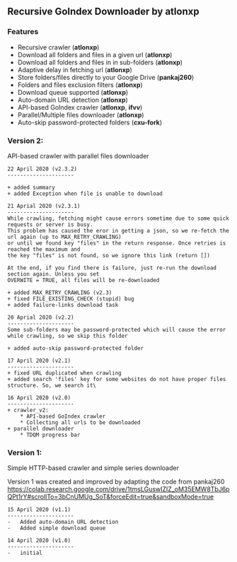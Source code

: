 
## Recursive GoIndex Downloader by atlonxp

### Features
*   Recursive crawler (**atlonxp**)
*   Download all folders and files in a given url (**atlonxp**)
*   Download all folders and files in in sub-folders (**atlonxp**)
*   Adaptive delay in fetching url (**atlonxp**)
*   Store folders/files directly to your Google Drive (**pankaj260**)
*   Folders and files exclusion filters (**atlonxp**)
*   Download queue supported (**atlonxp**)
*   Auto-domain URL detection (**atlonxp**)
*   API-based GoIndex crawler (**atlonxp**, **ifvv**)
*   Parallel/Multiple files downloader (**atlonxp**)
*   Auto-skip password-protected folders (**cxu-fork**)

### Version 2:

API-based crawler with parallel files downloader
	
	22 April 2020 (v2.3.2)
    ---------------------
	
	+ added summary
	+ added Exception when file is unable to download
	
	21 Aprial 2020 (v2.3.1)
	---------------------
	While crawling, fetching might cause errors sometime due to some quick requests or server is busy.
	This problem has caused the eror in getting a json, so we re-fetch the url again (up to MAX_RETRY_CRAWLING)
	or until we found key "files" in the return response. Once retries is reached the maximum and
	the key "files" is not found, so we ignore this link (return [])

	At the end, if you find there is failure, just re-run the download section again. Unless you set
	OVERWITE = TRUE, all files will be re-downloaded

	+ added MAX_RETRY_CRAWLING (v2.3)
	+ fixed FILE_EXISTING_CHECK (stupid) bug
	+ added failure-links download task
	
	20 Aprial 2020 (v2.2)
	---------------------
	Some sub-folders may be password-protected which will cause the error while crawling, so we skip this folder
	
	+ added auto-skip password-protected folder
	
	17 April 2020 (v2.1)
    ---------------------
	+ fixed URL duplicated when crawling
	+ added search 'files' key for some websites do not have proper files structure. So, we search it\
	
	16 April 2020 (v2.0)
    ---------------------
	+ crawler_v2:
		* API-based GoIndex crawler
		* Collecting all urls to be downloaded
	+ parallel downloader
		* TDQM progress bar

### Version 1:

Simple HTTP-based crawler and simple series downloader

Version 1 was created and improved by adapting the code from pankaj260 https://colab.research.google.com/drive/1tmsLGuswIZIZ_oM35EMW8TbJ6pQPt1rY#scrollTo=3bCnUMUg_SoT&forceEdit=true&sandboxMode=true


	15 April 2020 (v1.1)
	---------------------
	-   Added auto-domain URL detection
	-   Added simple download queue

	14 April 2020 (v1.0)
	---------------------
    -   initial
